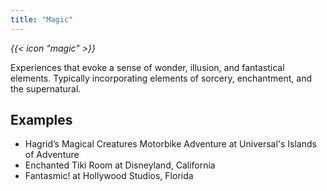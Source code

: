 ```yaml
---
title: "Magic"
---
```


<i class="bigIcon">{{< icon "magic" >}}</i>

Experiences that evoke a sense of wonder, illusion, and fantastical elements. Typically incorporating elements of sorcery, enchantment, and the supernatural.

## Examples
* Hagrid’s Magical Creatures Motorbike Adventure at Universal's Islands of Adventure
* Enchanted Tiki Room at Disneyland, California
* Fantasmic! at Hollywood Studios, Florida
